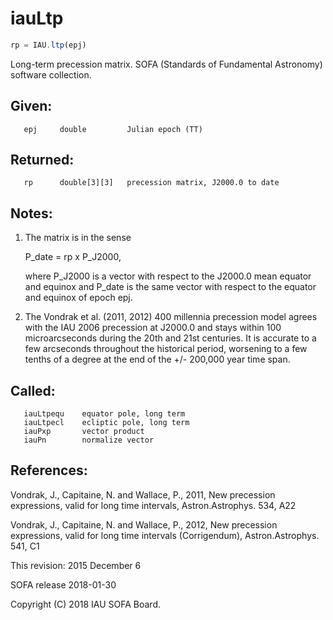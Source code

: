 # iauLtp

```js
rp = IAU.ltp(epj)
```

Long-term precession matrix.
SOFA (Standards of Fundamental Astronomy) software collection.


## Given:
```
   epj     double         Julian epoch (TT)
```

## Returned:
```
   rp      double[3][3]   precession matrix, J2000.0 to date
```

## Notes:

1) The matrix is in the sense

      P_date = rp x P_J2000,

   where P_J2000 is a vector with respect to the J2000.0 mean
   equator and equinox and P_date is the same vector with respect to
   the equator and equinox of epoch epj.

2) The Vondrak et al. (2011, 2012) 400 millennia precession model
   agrees with the IAU 2006 precession at J2000.0 and stays within
   100 microarcseconds during the 20th and 21st centuries.  It is
   accurate to a few arcseconds throughout the historical period,
   worsening to a few tenths of a degree at the end of the
   +/- 200,000 year time span.

## Called:
```
   iauLtpequ    equator pole, long term
   iauLtpecl    ecliptic pole, long term
   iauPxp       vector product
   iauPn        normalize vector
```

## References:

  Vondrak, J., Capitaine, N. and Wallace, P., 2011, New precession
  expressions, valid for long time intervals, Astron.Astrophys. 534,
  A22

  Vondrak, J., Capitaine, N. and Wallace, P., 2012, New precession
  expressions, valid for long time intervals (Corrigendum),
  Astron.Astrophys. 541, C1

This revision:  2015 December 6

SOFA release 2018-01-30

Copyright (C) 2018 IAU SOFA Board.